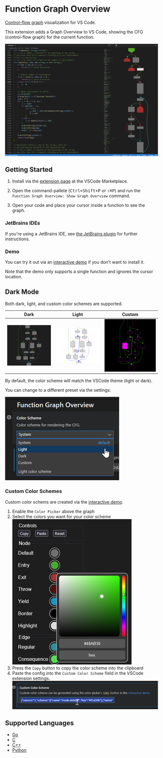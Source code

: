 # Function Graph Overview

[Control-flow graph](https://en.wikipedia.org/wiki/Control-flow_graph) visualization for VS Code.

This extension adds a Graph Overview to VS Code, showing the CFG (control-flow graph) for the current function.

![Screenshot of the extension](./media/screenshots/banner_dark.png)

## Getting Started

1. Install via the [extension page](https://marketplace.visualstudio.com/items?itemName=tamir-bahar.function-graph-overview) at the VSCode Marketplace.

2. Open the command-pallete (<kbd>Ctrl+Shift+P</kbd> or <kbd>⇧⌘P</kbd>) and run the `Function Graph Overview: Show Graph Overview` command.

3. Open your code and place your cursor inside a function to see the graph.

### JetBrains IDEs

If you're using a JetBrains IDE, see [the JetBrains plugin](https://github.com/tmr232/jb-function-graph-overview)
for further instructions.

### Demo

You can try it out via an [interactive demo](https://tmr232.github.io/function-graph-overview/) if you don't want to install it.

Note that the demo only supports a single function and ignores the cursor location.

## Dark Mode

Both dark, light, and custom color schemes are supported.

| Dark                                                             | Light                                                              | Custom                                                               |
| ---------------------------------------------------------------- | ------------------------------------------------------------------ | -------------------------------------------------------------------- |
| ![CFG with dark colors](media/screenshots/color-scheme/dark.png) | ![CFG with light colors](media/screenshots/color-scheme/light.png) | ![CFG with custom colors](media/screenshots/color-scheme/custom.png) |

By default, the color scheme will match the VSCode theme (light or dark).

You can change to a different preset via the settings:

![The "Color Scheme" menu in the VSCode settings](media/screenshots/color-scheme/settings.png)

### Custom Color Schemes

Custom color schems are created via the [interactive demo](https://tmr232.github.io/function-graph-overview/).

1. Enable the `Color Picker` above the graph
2. Select the colors you want for your color scheme<br/>
   ![The interactive color picker](media/screenshots/color-scheme/color-picker.png)
3. Press the `Copy` button to copy the color scheme into the clipboard
4. Paste the config into the `Custom Color Scheme` field in the VSCode extension settings.<br/>
   ![The Custom Color Scheme field in the settings](media/screenshots/color-scheme/settings-custom.png)

## Supported Languages

- [Go](https://tmr232.github.io/function-graph-overview/?language=0)
- [C](https://tmr232.github.io/function-graph-overview/?language=1)
- [C++](https://tmr232.github.io/function-graph-overview/?language=3)
- [Python](https://tmr232.github.io/function-graph-overview/?language=2)
